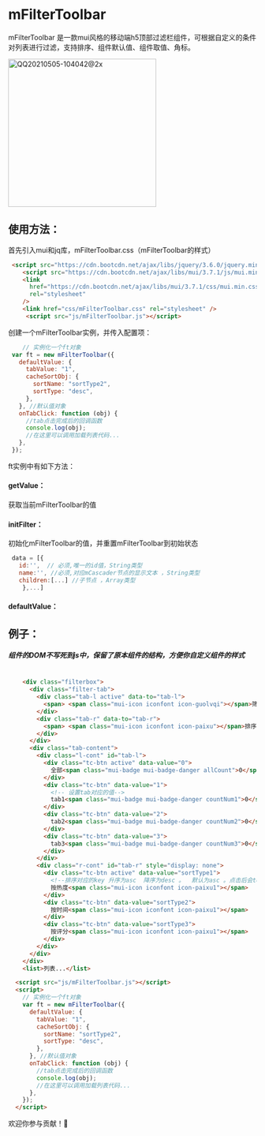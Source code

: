 
# mFilterToolbar

mFilterToolbar 是一款mui风格的移动端h5顶部过滤栏组件，可根据自定义的条件对列表进行过滤，支持排序、组件默认值、组件取值、角标。

<img width="300" alt="QQ20210505-104042@2x" src="https://user-images.githubusercontent.com/36625154/117092071-c57a7e80-ad8f-11eb-9d3f-ab93f7e0cff8.png">



## 使用方法：
首先引入mui和jq库，mFilterToolbar.css（mFilterToolbar的样式）
```html
 <script src="https://cdn.bootcdn.net/ajax/libs/jquery/3.6.0/jquery.min.js"></script>
    <script src="https://cdn.bootcdn.net/ajax/libs/mui/3.7.1/js/mui.min.js"></script>
    <link
      href="https://cdn.bootcdn.net/ajax/libs/mui/3.7.1/css/mui.min.css"
      rel="stylesheet"
    />
    <link href="css/mFilterToolbar.css" rel="stylesheet" />
     <script src="js/mFilterToolbar.js"></script>
```

创建一个mFilterToolbar实例，并传入配置项：

   ```javascript
       // 实例化一个ft对象
    var ft = new mFilterToolbar({
      defaultValue: {
        tabValue: "1",
        cacheSortObj: {
          sortName: "sortType2",
          sortType: "desc",
        },
      }, //默认值对象
      onTabClick: function (obj) {
        //tab点击完成后的回调函数
        console.log(obj);
        //在这里可以调用加载列表代码...
      },
    });
   ```
ft实例中有如下方法：

#### getValue：

获取当前mFilterToolbar的值


#### initFilter：

初始化mFilterToolbar的值，并重置mFilterToolbar到初始状态

```javascript
 data = [{
   id:'',  // 必须,唯一的id值，String类型
   name:'', //必须,对应mCascader节点的显示文本 ，String类型
   children:[...] //子节点 ，Array类型
    },...]
```

#### defaultValue：





     

## 例子：
##### 组件的DOM不写死到js中，保留了原本组件的结构，方便你自定义组件的样式
``` html
 
    <div class="filterbox">
      <div class="filter-tab">
        <div class="tab-l active" data-to="tab-l">
          <span> <span class="mui-icon iconfont icon-guolvqi"></span>筛选</span>
        </div>
        <div class="tab-r" data-to="tab-r">
          <span> <span class="mui-icon iconfont icon-paixu"></span>排序</span>
        </div>
      </div>
      <div class="tab-content">
        <div class="l-cont" id="tab-l">
          <div class="tc-btn active" data-value="0">
            全部<span class="mui-badge mui-badge-danger allCount">0</span>
          </div>
          <div class="tc-btn" data-value="1">
            <!-- 设置tab对应的值-->
            tab1<span class="mui-badge mui-badge-danger countNum1">0</span>
          </div>
          <div class="tc-btn" data-value="2">
            tab2<span class="mui-badge mui-badge-danger countNum2">0</span>
          </div>
          <div class="tc-btn" data-value="3">
            tab3<span class="mui-badge mui-badge-danger countNum3">0</span>
          </div>
        </div>
        <div class="r-cont" id="tab-r" style="display: none">
          <div class="tc-btn active" data-value="sortType1">
            <!--排序对应的key 升序为asc  降序为desc 。  默认为asc 。点击后会toggle这两个值-->
            按热度<span class="mui-icon iconfont icon-paixu1"></span>
          </div>
          <div class="tc-btn" data-value="sortType2">
            按时间<span class="mui-icon iconfont icon-paixu1"></span>
          </div>
          <div class="tc-btn" data-value="sortType3">
            按评分<span class="mui-icon iconfont icon-paixu1"></span>
          </div>
        </div>
      </div>
    </div>
    <list>列表...</list>

  <script src="js/mFilterToolbar.js"></script>
  <script>
    // 实例化一个ft对象
    var ft = new mFilterToolbar({
      defaultValue: {
        tabValue: "1",
        cacheSortObj: {
          sortName: "sortType2",
          sortType: "desc",
        },
      }, //默认值对象
      onTabClick: function (obj) {
        //tab点击完成后的回调函数
        console.log(obj);
        //在这里可以调用加载列表代码...
      },
    });
  </script>
```


欢迎你参与贡献！👏
